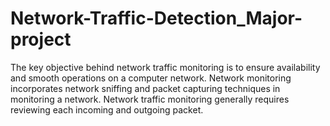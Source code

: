 # Network-Traffic-Detection_Major-project
The key objective behind network traffic monitoring is to ensure availability  and smooth operations on a computer network.  Network monitoring incorporates network sniffing and packet capturing  techniques in monitoring a network.  Network traffic monitoring generally requires reviewing each incoming  and outgoing packet.
